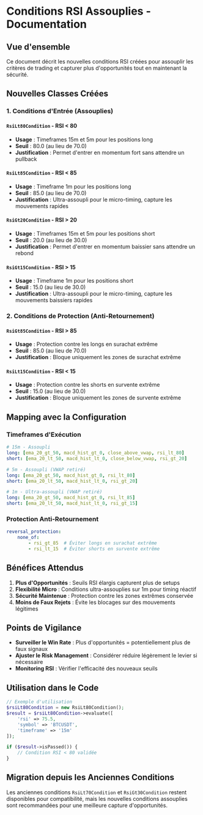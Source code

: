 # Conditions RSI Assouplies - Documentation

## Vue d'ensemble

Ce document décrit les nouvelles conditions RSI créées pour assouplir les critères de trading et capturer plus d'opportunités tout en maintenant la sécurité.

## Nouvelles Classes Créées

### 1. Conditions d'Entrée (Assouplies)

#### `RsiLt80Condition` - RSI < 80
- **Usage** : Timeframes 15m et 5m pour les positions long
- **Seuil** : 80.0 (au lieu de 70.0)
- **Justification** : Permet d'entrer en momentum fort sans attendre un pullback

#### `RsiLt85Condition` - RSI < 85  
- **Usage** : Timeframe 1m pour les positions long
- **Seuil** : 85.0 (au lieu de 70.0)
- **Justification** : Ultra-assoupli pour le micro-timing, capture les mouvements rapides

#### `RsiGt20Condition` - RSI > 20
- **Usage** : Timeframes 15m et 5m pour les positions short
- **Seuil** : 20.0 (au lieu de 30.0)
- **Justification** : Permet d'entrer en momentum baissier sans attendre un rebond

#### `RsiGt15Condition` - RSI > 15
- **Usage** : Timeframe 1m pour les positions short
- **Seuil** : 15.0 (au lieu de 30.0)
- **Justification** : Ultra-assoupli pour le micro-timing, capture les mouvements baissiers rapides

### 2. Conditions de Protection (Anti-Retournement)

#### `RsiGt85Condition` - RSI > 85
- **Usage** : Protection contre les longs en surachat extrême
- **Seuil** : 85.0 (au lieu de 70.0)
- **Justification** : Bloque uniquement les zones de surachat extrême

#### `RsiLt15Condition` - RSI < 15
- **Usage** : Protection contre les shorts en survente extrême
- **Seuil** : 15.0 (au lieu de 30.0)
- **Justification** : Bloque uniquement les zones de survente extrême

## Mapping avec la Configuration

### Timeframes d'Exécution

```yaml
# 15m - Assoupli
long: [ema_20_gt_50, macd_hist_gt_0, close_above_vwap, rsi_lt_80]
short: [ema_20_lt_50, macd_hist_lt_0, close_below_vwap, rsi_gt_20]

# 5m - Assoupli (VWAP retiré)
long: [ema_20_gt_50, macd_hist_gt_0, rsi_lt_80]
short: [ema_20_lt_50, macd_hist_lt_0, rsi_gt_20]

# 1m - Ultra-assoupli (VWAP retiré)
long: [ema_20_gt_50, macd_hist_gt_0, rsi_lt_85]
short: [ema_20_lt_50, macd_hist_lt_0, rsi_gt_15]
```

### Protection Anti-Retournement

```yaml
reversal_protection:
    none_of:
        - rsi_gt_85  # Éviter longs en surachat extrême
        - rsi_lt_15  # Éviter shorts en survente extrême
```

## Bénéfices Attendus

1. **Plus d'Opportunités** : Seuils RSI élargis capturent plus de setups
2. **Flexibilité Micro** : Conditions ultra-assouplies sur 1m pour timing réactif
3. **Sécurité Maintenue** : Protection contre les zones extrêmes conservée
4. **Moins de Faux Rejets** : Évite les blocages sur des mouvements légitimes

## Points de Vigilance

- **Surveiller le Win Rate** : Plus d'opportunités = potentiellement plus de faux signaux
- **Ajuster le Risk Management** : Considérer réduire légèrement le levier si nécessaire
- **Monitoring RSI** : Vérifier l'efficacité des nouveaux seuils

## Utilisation dans le Code

```php
// Exemple d'utilisation
$rsiLt80Condition = new RsiLt80Condition();
$result = $rsiLt80Condition->evaluate([
    'rsi' => 75.5,
    'symbol' => 'BTCUSDT',
    'timeframe' => '15m'
]);

if ($result->isPassed()) {
    // Condition RSI < 80 validée
}
```

## Migration depuis les Anciennes Conditions

Les anciennes conditions `RsiLt70Condition` et `RsiGt30Condition` restent disponibles pour compatibilité, mais les nouvelles conditions assouplies sont recommandées pour une meilleure capture d'opportunités.
